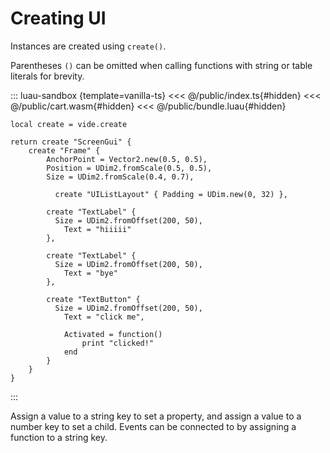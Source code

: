 # Creating UI

Instances are created using `create()`.

Parentheses `()` can be omitted when calling functions with string or
table literals for brevity.

::: luau-sandbox {template=vanilla-ts}
<<< @/public/index.ts{#hidden}
<<< @/public/cart.wasm{#hidden}
<<< @/public/bundle.luau{#hidden}

```luau /app.luau [active]
local create = vide.create

return create "ScreenGui" {
    create "Frame" {
        AnchorPoint = Vector2.new(0.5, 0.5),
        Position = UDim2.fromScale(0.5, 0.5),
        Size = UDim2.fromScale(0.4, 0.7),

          create "UIListLayout" { Padding = UDim.new(0, 32) },

        create "TextLabel" {
          Size = UDim2.fromOffset(200, 50),
            Text = "hiiiii"
        },

        create "TextLabel" {
          Size = UDim2.fromOffset(200, 50),
            Text = "bye"
        },

        create "TextButton" {
          Size = UDim2.fromOffset(200, 50),
            Text = "click me",

            Activated = function()
                print "clicked!"
            end
        }
    }
}
```
:::

Assign a value to a string key to set a property, and assign a value to a
number key to set a child. Events can be connected to by assigning a function
to a string key.
